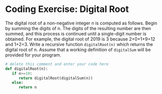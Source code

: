 # Coding Exercise: Digital Root
The digital root of a non-negative integer n is computed as follows. Begin by summing the digits of n. The digits of the resulting number are then summed, and this process is continued until a single-digit number is obtained. For example, the digital root of 2019 is 3 because 2+0+1+9=12 and 1+2=3. Write a recursive function `digitalRoot(n)` which returns the digital root of n.
Assume that a working definition of `digitalSum` will be provided for your program.
```python
# delete this comment and enter your code here   
def digitalRoot(n):
   if n>=10:
      return digitalRoot(digitalSum(n))
   else:
      return n
```
